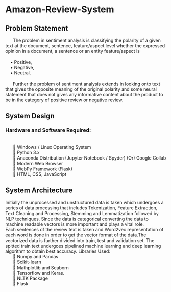 
# Amazon-Review-System

## Problem Statement
&nbsp;&nbsp;&nbsp;&nbsp;&nbsp;&nbsp;The problem in sentiment analysis is classifying the polarity of a given text at the document, sentence, feature/aspect level  whether the expressed opinion in a document, a sentence or an entity feature/aspect is <br>
    <br></t>&nbsp;&nbsp;&nbsp;&nbsp;•	Positive,
    <br></t>&nbsp;&nbsp;&nbsp;&nbsp;•	Negative,
    <br></t>&nbsp;&nbsp;&nbsp;&nbsp;•	Neutral.
      <br><br>
&nbsp;&nbsp;&nbsp;&nbsp;&nbsp;&nbsp;Further the problem of sentiment analysis extends in looking onto text that gives the opposite meaning of the original polarity and some neural statement that does not gives any informative content about the product to be in the category of positive review or negative review.

## System Design
### Hardware and Software Required:
<br>&nbsp;&nbsp;&nbsp;&nbsp;&nbsp;&nbsp;	Windows / Linux Operating System 
<br>&nbsp;&nbsp;&nbsp;&nbsp;&nbsp;&nbsp;	Python 3.x
<br>&nbsp;&nbsp;&nbsp;&nbsp;&nbsp;&nbsp;	Anaconda Distribution (Jupyter Notebook / Spyder)  (Or) Google Collab
<br>&nbsp;&nbsp;&nbsp;&nbsp;&nbsp;&nbsp;	Modern Web Browser
<br>&nbsp;&nbsp;&nbsp;&nbsp;&nbsp;&nbsp;	WebPy Framework (Flask)
<br>&nbsp;&nbsp;&nbsp;&nbsp;&nbsp;&nbsp;	HTML, CSS, JavaScript 

## System Architecture
Initially the unprocessed and unstructured data is taken which undergoes a series of data processing that includes Tokenization, Feature Extraction, Text Cleaning and Processing, Stemming and Lemmatization followed by NLP techniques. Since the data is categorical converting the data to machine readable vectors is more important and plays a vital role. 
<br>Each sentences of the review text is taken and Word2vec representation of each word is done in order to get the vector format of the data.The vectorized data is further divided into train, test and validation set. The spitted train text undergoes pipelined machine learning and deep learning algorithm to obtain best accuracy.
Libraries Used:
<br>&nbsp;&nbsp;&nbsp;&nbsp;&nbsp;&nbsp;	Numpy and Pandas 
<br>&nbsp;&nbsp;&nbsp;&nbsp;&nbsp;&nbsp;	Scikit-learn 
<br>&nbsp;&nbsp;&nbsp;&nbsp;&nbsp;&nbsp;	Mathplotlib and Seaborn
<br>&nbsp;&nbsp;&nbsp;&nbsp;&nbsp;&nbsp;	Tensorflow and Keras.
<br>&nbsp;&nbsp;&nbsp;&nbsp;&nbsp;&nbsp;	 NLTK Package
<br>&nbsp;&nbsp;&nbsp;&nbsp;&nbsp;&nbsp;	Flask


